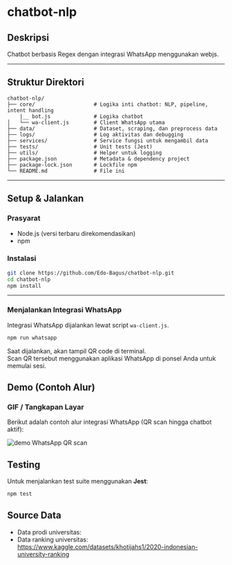 # chatbot‑nlp

## Deskripsi
Chatbot berbasis Regex dengan integrasi WhatsApp menggunakan webjs.

---

## Struktur Direktori

```
chatbot-nlp/
├── core/                   # Logika inti chatbot: NLP, pipeline, intent handling
    |__ bot.js              # Logika chatbot
│   └── wa-client.js        # Client WhatsApp utama
├── data/                   # Dataset, scraping, dan preprocess data
├── logs/                   # Log aktivitas dan debugging
├── services/               # Service fungsi untuk mengambil data
├── tests/                  # Unit tests (Jest)
├── utils/                  # Helper untuk logging
├── package.json            # Metadata & dependency project
├── package-lock.json       # Lockfile npm
└── README.md               # File ini
```

---

## Setup & Jalankan

### Prasyarat
- Node.js (versi terbaru direkomendasikan)
- npm

### Instalasi

```bash
git clone https://github.com/Edo-Bagus/chatbot-nlp.git
cd chatbot-nlp
npm install
```

---

### Menjalankan Integrasi WhatsApp

Integrasi WhatsApp dijalankan lewat script `wa-client.js`.

```bash
npm run whatsapp
```

Saat dijalankan, akan tampil QR code di terminal.  
Scan QR tersebut menggunakan aplikasi WhatsApp di ponsel Anda untuk memulai sesi.

## Demo (Contoh Alur)

### GIF / Tangkapan Layar
Berikut adalah contoh alur integrasi WhatsApp (QR scan hingga chatbot aktif):

![demo WhatsApp QR scan](docs/demo-whatsapp-qr.gif)

## Testing

Untuk menjalankan test suite menggunakan **Jest**:

```bash
npm test
```

## Source Data
- Data prodi universitas: 
- Data ranking universitas: https://www.kaggle.com/datasets/khotijahs1/2020-indonesian-university-ranking